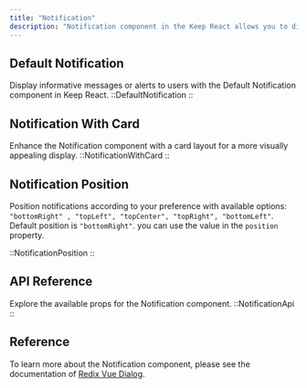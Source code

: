 ```yaml
---
title: "Notification"
description: "Notification component in the Keep React allows you to display informative messages or alerts to users. With various styles and options for positioning, you can effectively communicate important updates or messages in a visually appealing manner."
---
```


## Default Notification

Display informative messages or alerts to users with the Default Notification component in Keep React.
::DefaultNotification
::

## Notification With Card

Enhance the Notification component with a card layout for a more visually appealing display.
::NotificationWithCard
::

## Notification Position

Position notifications according to your preference with available options: `"bottomRight" , "topLeft", "topCenter", "topRight", "bottomLeft"`. Default position is `"bottomRight"`. you can use the value in the `position` property.

::NotificationPosition
::

## API Reference

Explore the available props for the Notification component.
::NotificationApi
::

## Reference

To learn more about the Notification component, please see the documentation of [Redix Vue Dialog](https://www.radix-vue.com/components/dialog.html#dialog).
